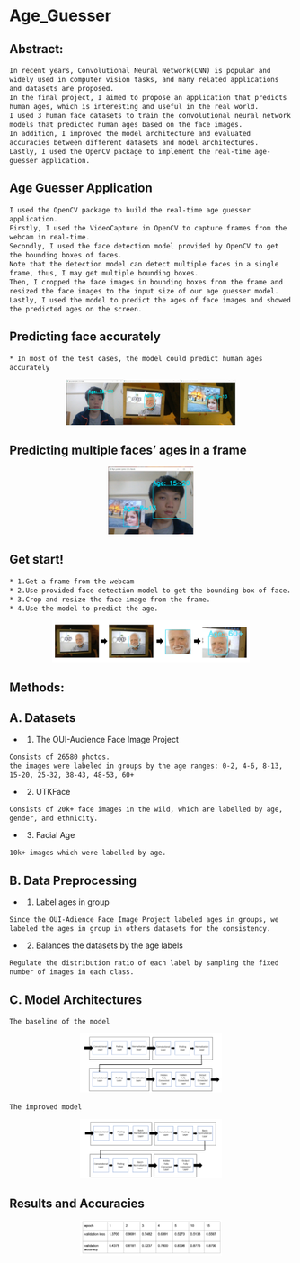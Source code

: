 # Age_Guesser
## Abstract:
```
In recent years, Convolutional Neural Network(CNN) is popular and widely used in computer vision tasks, and many related applications and datasets are proposed. 
In the final project, I aimed to propose an application that predicts human ages, which is interesting and useful in the real world. 
I used 3 human face datasets to train the convolutional neural network models that predicted human ages based on the face images. 
In addition, I improved the model architecture and evaluated accuracies between different datasets and model architectures.
Lastly, I used the OpenCV package to implement the real-time age-guesser application.
```
## Age Guesser Application
```
I used the OpenCV package to build the real-time age guesser application. 
Firstly, I used the VideoCapture in OpenCV to capture frames from the webcam in real-time. 
Secondly, I used the face detection model provided by OpenCV to get the bounding boxes of faces. 
Note that the detection model can detect multiple faces in a single frame, thus, I may get multiple bounding boxes. 
Then, I cropped the face images in bounding boxes from the frame and resized the face images to the input size of our age guesser model.
Lastly, I used the model to predict the ages of face images and showed the predicted ages on the screen.
```
## Predicting face accurately
```
* In most of the test cases, the model could predict human ages accurately
```
<div align=center><img src="/img/face1.png" alt="Cover" width="60%"/></div>

## Predicting multiple faces’ ages in a frame
<div align=center><img src="/img/face2.png" alt="Cover" width="30%"/></div>

## Get start!
```
* 1.Get a frame from the webcam
* 2.Use provided face detection model to get the bounding box of face.
* 3.Crop and resize the face image from the frame.
* 4.Use the model to predict the age.
```
<div align=center><img src="/img/start.png" alt="Cover" width="70%"/></div>

## Methods:
## A. Datasets
* 1. The OUI-Audience Face Image Project
```
Consists of 26580 photos.
the images were labeled in groups by the age ranges: 0-2, 4-6, 8-13, 15-20, 25-32, 38-43, 48-53, 60+
```
* 2. UTKFace
```
Consists of 20k+ face images in the wild, which are labelled by age, gender, and ethnicity.
```
* 3. Facial Age
```
10k+ images which were labelled by age.
```
## B. Data Preprocessing
* 1. Label ages in group
```
Since the OUI-Adience Face Image Project labeled ages in groups, we labeled the ages in group in others datasets for the consistency.
```
* 2. Balances the datasets by the age labels
```
Regulate the distribution ratio of each label by sampling the fixed number of images in each class.
```
## C. Model Architectures
```
The baseline of the model
```
<div align=center><img src="/img/model1.png" alt="Cover" width="50%"/></div>

```
The improved model
```
<div align=center><img src="/img/model2.png" alt="Cover" width="50%"/></div>

## Results and Accuracies
<div align=center><img src="/img/accu2.png" alt="Cover" width="50%"/></div>







